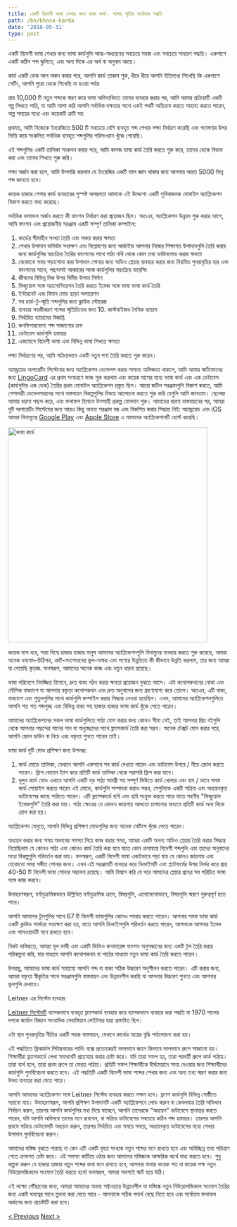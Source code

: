 ```yaml
---
title: একটি বিদেশী ভাষা শেখার জন্য ভাষা কার্ড। শব্দের স্মৃতির সর্বোত্তম পদ্ধতি
path: /bn/bhasa-karda
date: '2018-05-31'
type: post
---
```


একটি বিদেশী ভাষা শেখার জন্য ভাষা কার্ডগুলি আত্ম-অধ্যয়নের সবচেয়ে সহজ এবং সবচেয়ে সাধারণ পদ্ধতি। একপাশে একটি কঠিন শব্দ ঝুলিতে, এবং অন্য দিকে এর অর্থ বা অনুবাদ আছে।

কার্ড একটি ডেক আপ অঙ্কন করার পরে, আপনি কার্ড তাকান শুরু, ধীরে ধীরে আপনি ইতিমধ্যে শিখেছি কি একপাশে সেটিং, আপনি পুরো ডেকে শিখেছি না হওয়া পর্যন্ত

প্রায় 10,000 টি নতুন শব্দকে স্মরণ করে ভাষা অভিব্যক্তিতে তাদের ব্যবহার করার পর, আমি আমার প্রক্রিয়াটি একটি গল্প লিখতে পারি, যা আমি আশা করি আপনি সর্বাধিক দক্ষতার সাথে একই পথটি অতিক্রম করতে সাহায্য করতে পারেন, অল্প সময়ের মধ্যে এবং কয়েকটি ত্রুটি সহ

প্রথমত, আমি নিজেকে ইংরেজিতে 500 টি সবচেয়ে বেশি ব্যবহৃত শব্দ শেখার লক্ষ্য নির্ধারণ করেছি এবং গবেষণার উপর ভিত্তি করে সংকলিত সর্বাধিক ব্যবহৃত শব্দগুলির পরিসংখ্যান খুঁজে পেয়েছি।

এই শব্দগুলির একটি তালিকা সংকলন করার পরে, আমি কাগজ ভাষা কার্ড তৈরি করতে শুরু করে, তাদের ডেকে বিভক্ত করা এবং তাদের শিখতে শুরু করি।

লক্ষ্য অর্জন করা হলে, আমি উপলব্ধি করলাম যে ইংরেজির একটি ভাল জ্ঞান থাকার জন্য আপনার অন্তত 5000 ভিন্ন শব্দ জানতে হবে।

কয়েক হাজার পেপার কার্ড ব্যবহারের সুস্পষ্ট অসম্ভবতা আমাকে এই উদ্দেশ্যে একটি সুবিধাজনক মোবাইল অ্যাপ্লিকেশন বিকাশ করতে বাধ্য করেছে।

সর্বাধিক ফলাফল অর্জন করতে কী ফাংশন নির্ধারণ করা প্রয়োজন ছিল। অতএব, অ্যাপ্লিকেশন উন্নয়ন শুরু করার আগে, আমি ফাংশন এবং প্রয়োজনীয় সরঞ্জাম একটি সম্পূর্ণ তালিকা কম্পাইল:

1. কার্ডের সীমাহীন সংখ্যা তৈরি এবং সঞ্চয় করার ক্ষমতা
2. শেখার উপাদান ভলিউম সংরক্ষণ এবং বিশ্লেষণের জন্য আর্কাইভ
আপনার নিজের শিক্ষাগত উপাদানগুলি তৈরি করার জন্য কার্ডগুলির স্বয়ংক্রিয় তৈরির ফাংশনের সাথে পাঠ্য নথি থেকে কোন তথ্য ডাউনলোড করার ক্ষমতা
4. যেকোনো সময় পড়াশোনা করা উপাদান শোনার জন্য অডিও প্লেয়ার ব্যবহার করার জন্য নিয়মিত পুনরাবৃত্তির হার এবং ফাংশনের সাথে, পছন্দসই আকারের সমস্ত কার্ডগুলির স্বয়ংক্রিয় ভয়েসিং
5. জীবনের বিভিন্ন দিক উপর থিমীয় উপাত্ত নির্মাণ
6. ভিজ্যুয়াল সঙ্গে অ্যাসোসিয়েশন তৈরি করতে ইমেজ সঙ্গে ভাষা ভাষা কার্ড তৈরি
7. ইন্টারনেট এবং বিমান মোড ছাড়া অপারেশন
8. সব হার্ড-টু-স্মৃতি শব্দগুলির জন্য ক্লাউড স্টোরেজ
9. ব্যবহার সহজীকরণ
শব্দের স্মৃতিচিহ্নের জন্য 10. কাস্টমাইজড দৈনিক ব্যায়াম
11. নির্ধারিত ব্যায়ামের বিজ্ঞপ্তি
12. কনফিগারযোগ্য শব্দ সাজানোর ক্রম
13. ডেটাবেস কার্ডগুলি হস্তান্তর
14. একযোগে বিদেশী ভাষা এবং বিভিন্ন ভাষা শিখতে ক্ষমতা

লক্ষ্য নির্ধারণের পর, আমি সক্রিয়ভাবে একটি নতুন পণ্য তৈরি করতে শুরু করেন।

অ্যান্ড্রয়েড অপারেটিং সিস্টেমের জন্য অ্যাপ্লিকেশন ডেভেলপ করার সামান্য অভিজ্ঞতা থাকলে, আমি আমার স্মার্টফোনের জন্য <a href="https://lingocard.com" target="_blank" rel="noopener">LingoCard</a> এর প্রথম সংস্করণে কাজ শুরু করলাম এবং কয়েক মাসের মধ্যে ভাষা কার্ড এবং এক ডেটাবেস (কার্ডগুলির এক ডেক) তৈরির প্রথম মোবাইল অ্যাপ্লিকেশন প্রস্তুত ছিল। আরো জটিল সরঞ্জামগুলি বিকাশ করতে, আমি পেশাদারী ডেভেলপারদের সাথে বাস্তবায়ন বিকল্পগুলির বিষয়ে আলোচনা করতে শুরু করি যেগুলি আমি জানতাম। ছেলেরা আমার ধারণা পছন্দ করে, এবং ফলাফল হিসাবে উত্সাহী প্রকল্প যোগদান শুরু। আমাদের ধারণা বাস্তবায়নের পর, আমরা দুটি অপারেটিং সিস্টেমের জন্য আরও কিছু অনন্য সরঞ্জাম বন্ধ এবং বিকশিত করার সিদ্ধান্ত নিই: অ্যান্ড্রয়েড এবং iOS আমরা বিনামূল্যে <a href="https://play.google.com/store/apps/details?id=com.lingocard.lingocard" target="_blank" rel="noopener">Google Play</a> এবং <a href="https://itunes.apple.com/us/app/lingocard/id1217076835?mt=8" target="_blank" rel="noopener">Apple Store</a> এ আমাদের অ্যাপ্লিকেশানটি হোস্ট করেছি।

<img class="aligncenter wp-image-7109" src="../images/2018/05/LingoCard-play.png" alt="ভাষা কার্ড" width="453" height="487" />

কয়েক মাস ধরে, সারা বিশ্বে হাজার হাজার মানুষ আমাদের অ্যাপ্লিকেশনগুলি বিনামুল্যে ব্যবহার করতে শুরু করেছে, আমরা অনেক ধন্যবাদ-চিঠিপত্র, ত্রুটি-সংশোধনের ভুল-অক্ষর এবং পণ্যের উন্নতিতে কী কীভাবে উন্নতি করলাম, তার জন্য আমরা যা পেয়েছি কৃতজ্ঞ. ফলস্বরূপ, আমাদের অনেক কাজ এবং নতুন ধারনা রয়েছে।

ভাষা পরিবেশে নিমজ্জিত হিসাবে, দ্রুত বাক্য গঠন করার ক্ষমতা প্রয়োজন বুঝতে আসে। এটা কথোপকথনের বোঝা এবং মৌলিক বাক্যাংশ যা আপনার বক্তৃতা কথোপকথন এবং দ্রুত অনুবাদের জন্য গ্রহণযোগ্য করে তোলে। অতএব, এটি বাক্য, বাক্যাংশ এবং পুতুলগুলির সাথে কার্ডগুলি কম্পাইল করার সিদ্ধান্ত নেওয়া হয়েছিল। এখন, আমাদের অ্যাপ্লিকেশনগুলিতে আপনি শত শত শব্দগুচ্ছ এবং বিভিন্ন বাক্য সহ হাজার হাজার ভাষা কার্ড খুঁজে পেতে পারেন।

আমাদের অ্যাপ্লিকেশনের সকল ভাষা কার্ডগুলিতে পাঠ্য যোগ করার জন্য কোনও সীমা নেই, তাই আপনার প্রিয় বইগুলি থেকে আপনার পছন্দের গানের গান বা অনুচ্ছেদের সাথে ফ্ল্যাশকার্ড তৈরি করা সম্ভব। অনেক টেক্সট যোগ করার পরে, আপনি স্ক্রোল ডাউন বা নিচে এবং বক্তৃতা শুনতে পারেন তাই।

ভাষা কার্ড দুটি মোড প্রশিক্ষণ জন্য উপলব্ধ:

1. কার্ড মোডে তালিকা, যেখানে আপনি একসাথে সব কার্ড দেখতে পারেন এবং ডাটাবেস উপরে / নীচে স্ক্রোল করতে পারেন। ফ্লিপ বোতাম ট্যাপ করে প্রতিটি কার্ড তালিকা থেকে সরাসরি ফ্লিপ করা যাবে।
2. খুলুন কার্ড মোড এখানে আপনি একটি বড় পাঠ্য সামগ্রী সহ সম্পূর্ণ ভিউতে কার্ড খোলার এবং বাম / ডানে সমস্ত কার্ড সোয়াইপ করতে পারেন এই মোডে, কার্ডগুলি সম্পাদনা করাও সম্ভব, সেগুলিকে একটি সক্রিয় এবং অধ্যয়নকৃত ডাটাবেসের কাছে পাঠাতে পারেন। এটি ফ্ল্যাশকার্ডে ছবি এবং ছবি সংযুক্ত করতে পারে যাতে সহনীয় "ভিজ্যুয়াল ইমেজগুলি" তৈরি করা যায়। পাঠ্য ক্ষেত্রের যে কোনও জায়গায় আলতো চাপানোর মাধ্যমে প্রতিটি কার্ড অন্য দিকে রোল করা হয়।

অ্যাপ্লিকেশন মেনুতে, আপনি বিভিন্ন প্রশিক্ষণ মোডগুলির জন্য অনেক সেটিংস খুঁজে পেতে পারেন।

অধ্যয়ন করার জন্য সময় অভাবের সমস্যা নিয়ে কাজ করার সময়, আমরা একটি অনন্য অডিও প্লেয়ার তৈরি করার সিদ্ধান্ত নিয়েছিলাম যে কোনও পাঠ্য এবং কোনও কার্ড তৈরি করা হবে যাতে কোন ক্রমান্বয়ে বিদেশী শব্দগুলি এবং তাদের অনুবাদের মধ্যে বিকল্পগুলি পরিবর্তন করা যায়। ফলস্বরূপ, একটি বিদেশী ভাষা একইভাবে পড়া যায় যে কোনও জায়গায় এবং যেকোনো সময় সঙ্গীত শোনার জন্য। এখন এই সরঞ্জামটি ব্যবহার করে ডিভাইসটি এবং প্ল্যাটফর্মের উপর নির্ভর করে প্রায় 40-50 টি বিদেশী ভাষা শোনার সম্ভাবনা রয়েছে। আমি বিশ্বাস করি যে পরে আমাদের প্লেয়ার গ্রহের সব পরিচিত ভাষা সঙ্গে কাজ করবে।

উদাহরণস্বরূপ, বর্ণানুক্রমিকভাবে উল্লিখিত বর্ণানুক্রমিক ক্রমে, বিষয়গুলি, এলোমেলোভাবে, বিষয়গুলি স্মরণে গুরুত্বপূর্ণ হতে পারে।

আপনি আমাদের টুলগুলির সাথে 67 টি বিদেশী ভাষাগুলির কোনও সমন্বয় করতে পারেন। আপনার সমস্ত ভাষা কার্ড একটি ক্লাউড সার্ভারে সংরক্ষণ করা হয়, যাতে আপনি ডিভাইসগুলি পরিবর্তন করতে পারেন, আপনাকে আপনার ইমেল এবং পাসওয়ার্ডটি মনে রাখতে হবে।

নিকট ভবিষ্যতে, আমরা মূল ভাষী এবং একটি ভিডিও কনফারেন্স ফাংশন অনুসন্ধানের জন্য একটি টুল তৈরি করার পরিকল্পনা করি, যার মাধ্যমে আপনি কথোপকথন বা পাঠের মাধ্যমে নতুন ভাষা কার্ড তৈরি করতে পারেন।

উপরন্তু, আমাদের ভাষা কার্ড সাহায্যে আপনি শব্দ বা বাক্য সঠিক উচ্চারণ অনুশীলন করতে পারেন। এটি করার জন্য, আমরা বক্তৃতা স্বীকৃতির সাথে সরঞ্জামগুলি বাস্তবায়ন এবং উন্নয়নশীল করছি যা আপনার উচ্চারণ শুনতে এবং আপনার ভুলগুলি দেখাবে।

Leitner এর সিস্টেম ব্যবহার

<a href="https://en.wikipedia.org/wiki/Leitner_system" target="_blank" rel="noopener">Leitner সিস্টেমটি</a> ব্যাপকভাবে ব্যবহৃত ফ্ল্যাশকার্ড ব্যবহার করে ব্যাপকভাবে ব্যবহার করা পদ্ধতি যা 1970 সালের দশকে জার্মান বিজ্ঞান সাংবাদিক সেবাস্তিয়ান লেইটনার দ্বারা প্রস্তাবিত ছিল।

এটা স্থান পুনরাবৃত্তির নীতির একটি সহজ বাস্তবায়ন, যেখানে কার্ডের অন্ত্রের বৃদ্ধি পর্যালোচনা করা হয়।

এই পদ্ধতিতে ফ্লিকার্ডস লিটারনারের লার্নিং বক্সে প্রত্যেকেরই ভালভাবে জানে কিভাবে ভালভাবে গ্রুপে সাজানো হয়। শিক্ষার্থীরা ফ্ল্যাশকার্ডে লেখা সমাধানটি প্রত্যাহার করার চেষ্টা করে। যদি তারা সফল হয়, তারা পরবর্তী গ্রুপে কার্ড পাঠায়। তারা ব্যর্থ হলে, তারা প্রথম গ্রুপে তা ফেরত পাঠায়। প্রতিটি সফল শিক্ষার্থীকে দীর্ঘমেয়াদে সময় দেওয়ার জন্য শিক্ষার্থীদের কার্ডগুলি পুনর্বিবেচনা করতে হবে। এই পদ্ধতিটি একটি বিদেশী ভাষা শব্দের শেখার জন্য এবং অন্য তথ্য স্মরণ করার জন্য উভয় ব্যবহার করা যেতে পারে।

আপনি আমাদের অ্যাপ্লিকেশন সঙ্গে Leitner সিস্টেম ব্যবহার করতে সক্ষম হবে। ফ্ল্যাশ কার্ডগুলি বিভিন্ন গোষ্ঠীতে সরানো যায়। উদাহরণস্বরূপ, আপনি প্রশিক্ষণ উপাদানটি একটি অ্যাপ্লিকেশনে লোড করুন বা কেবলমাত্র তৈরি অভিধান নির্বাচন করুন, তারপর আপনি কার্ডগুলির মধ্য দিয়ে যাচ্ছেন, আপনি তাদেরকে "অধ্যয়ন" ডাটাবেসে স্থানান্তর করতে পারেন, যদি আপনি অবিলম্বে তাদের মনে রাখবেন, বা সক্রিয় ডাটাবেসের সবচেয়ে কঠিন শব্দ হস্তান্তর। তারপর আপনি প্রথমে সক্রিয় ডেটাবেসটি অধ্যয়ন করুন, তারপর নির্বাচিত এবং সময়ে সময়ে, অধ্যয়নকৃত ডাটাবেসের মধ্যে শেখার উপাদান পুনর্বিবেচনা করুন।

আমাদের মস্তিষ্ক বুঝতে পারছে না কেন এটি একটি বৃহত সংখ্যক নতুন শব্দের মনে রাখতে হবে এবং অবিচ্ছিন্ন তথ্য পরিত্রাণ পেতে ক্রমাগত চেষ্টা করে। এই সমস্যা কাটিয়ে ওঠার জন্য আমাদের মস্তিষ্ককে আক্ষরিক অর্থে বাধ্য করতে হবে। শুধু কল্পনা করুন যে হাজার হাজার নতুন শব্দের কথা মনে রাখতে হবে, আপনার মাথার কয়েক শত বা কয়েক লক্ষ নতুন নিউরোলজিক্যাল সংযোগ তৈরি করতে হবে! ফলস্বরূপ, আমরা অবশ্যই স্মার্ট হয়ে উঠি।

এই লক্ষ্যে পৌঁছানোর জন্য, আমরা আমাদের অনন্য সফ্টওয়্যার উন্নয়নশীল যা মস্তিষ্কে নতুন নিউরোলজিকাল সংযোগ তৈরির জন্য একটি ঘনত্বের সাথে তুলনা করা যেতে পারে - আপনাকে সঠিক পদার্থ বেছে নিতে হবে এবং সর্বোত্তম ফলাফল অর্জনের জন্য প্রচেষ্টাটি করা হবে।

<a href="/bn/kibhabe-druta-inreji-sekha">< Previous</a> <a href="/bn/sabdabhandara-unnata-kibhabe">Next ></a>